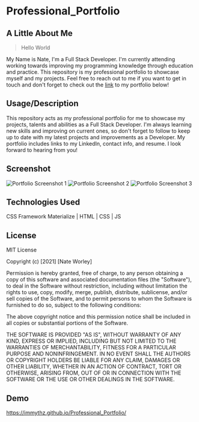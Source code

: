 # Professional_Portfolio

## A Little About Me
> Hello World

My Name is Nate, I'm a Full Stack Developer. I'm currently attending working towards improving my programming knowledge through education and practice. This repository is my professional portfolio to showcase myself and my projects. Feel free to reach out to me if you want to get in touch and don't forget to check out the <a href="#link">link</a> to my portfolio below!

## Usage/Description
This repository acts as my professional portfolio for me to showcase my projects, talents and abilities as a Full Stack Developer. I'm always learning new skills and improving on current ones, so don't forget to follow to keep up to date with my latest projects and improvements as a Developer. My portfolio includes links to my LinkedIn, contact info, and resume. I look forward to hearing from you!

## Screenshot
<img src='../../images/portfolio_screenshot_1.png' alt='Portfolio Screenshot 1'>
<img src='../../images/portfolio_screenshot_2.png' alt='Portfolio Screenshot 2'>
<img src='../../images/portfolio_screenshot_3.png' alt='Portfolio Screenshot 3'>

## Technologies Used
CSS Framework Materialize | HTML | CSS | JS

## License
MIT License

Copyright (c) [2021] [Nate Worley]

Permission is hereby granted, free of charge, to any person obtaining a copy of this software and associated documentation files (the "Software"), to deal in the Software without restriction, including without limitation the rights to use, copy, modify, merge, publish, distribute, sublicense, and/or sell copies of the Software, and to permit persons to whom the Software is furnished to do so, subject to the following conditions:

The above copyright notice and this permission notice shall be included in all copies or substantial portions of the Software.

THE SOFTWARE IS PROVIDED "AS IS", WITHOUT WARRANTY OF ANY KIND, EXPRESS OR IMPLIED, INCLUDING BUT NOT LIMITED TO THE WARRANTIES OF MERCHANTABILITY, FITNESS FOR A PARTICULAR PURPOSE AND NONINFRINGEMENT. IN NO EVENT SHALL THE AUTHORS OR COPYRIGHT HOLDERS BE LIABLE FOR ANY CLAIM, DAMAGES OR OTHER LIABILITY, WHETHER IN AN ACTION OF CONTRACT, TORT OR OTHERWISE, ARISING FROM, OUT OF OR IN CONNECTION WITH THE SOFTWARE OR THE USE OR OTHER DEALINGS IN THE SOFTWARE.

## Demo
<a id="link" href="https://immythz.github.io/Professional_Portfolio/">https://immythz.github.io/Professional_Portfolio/</a>

